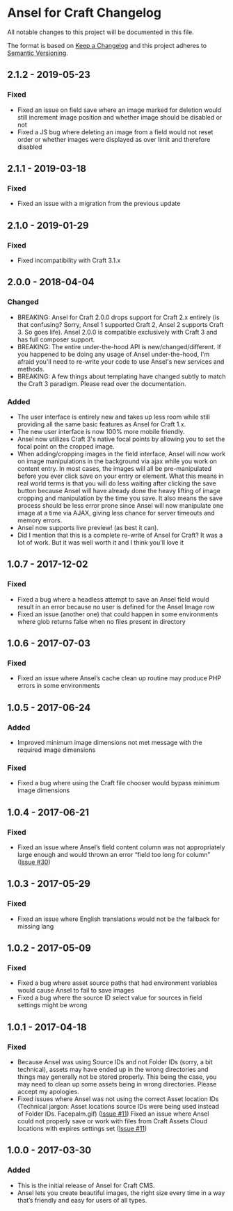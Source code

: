 # Ansel for Craft Changelog

All notable changes to this project will be documented in this file.

The format is based on [Keep a Changelog](http://keepachangelog.com/en/1.0.0/)
and this project adheres to [Semantic Versioning](http://semver.org/spec/v2.0.0.html).

## 2.1.2 - 2019-05-23
### Fixed
- Fixed an issue on field save where an image marked for deletion would still increment image position and whether image should be disabled or not
- Fixed a JS bug where deleting an image from a field would not reset order or whether images were displayed as over limit and therefore disabled

## 2.1.1 - 2019-03-18
### Fixed
- Fixed an issue with a migration from the previous update

## 2.1.0 - 2019-01-29
### Fixed
- Fixed incompatibility with Craft 3.1.x

## 2.0.0 - 2018-04-04
### Changed
- BREAKING: Ansel for Craft 2.0.0 drops support for Craft 2.x entirely (is that confusing? Sorry, Ansel 1 supported Craft 2, Ansel 2 supports Craft 3. So goes life). Ansel 2.0.0 is compatible exclusively with Craft 3 and has full composer support.
- BREAKING: The entire under-the-hood API is new/changed/different. If you happened to be doing any usage of Ansel under-the-hood, I'm afraid you'll need to re-write your code to use Ansel's new services and methods.
- BREAKING: A few things about templating have changed subtly to match the Craft 3 paradigm. Please read over the documentation.
### Added
- The user interface is entirely new and takes up less room while still providing all the same basic features as Ansel for Craft 1.x.
- The new user interface is now 100% more mobile friendly.
- Ansel now utilizes Craft 3's native focal points by allowing you to set the focal point on the cropped image.
- When adding/cropping images in the field interface, Ansel will now work on image manipulations in the background via ajax while you work on content entry. In most cases, the images will all be pre-manipulated before you ever click save on your entry or element. What this means in real world terms is that you will do less waiting after clicking the save button because Ansel will have already done the heavy lifting of image cropping and manipulation by the time you save. It also means the save process should be less error prone since Ansel will now manipulate one image at a time via AJAX, giving less chance for server timeouts and memory errors.
- Ansel now supports live preview! (as best it can).
- Did I mention that this is a complete re-write of Ansel for Craft? It was a lot of work. But it was well worth it and I think you'll love it

## 1.0.7 - 2017-12-02
### Fixed
- Fixed a bug where a headless attempt to save an Ansel field would result in an error because no user is defined for the Ansel Image row
- Fixed an issue (another one) that could happen in some environments where glob returns false when no files present in directory

## 1.0.6 - 2017-07-03
### Fixed
- Fixed an issue where Ansel’s cache clean up routine may produce PHP errors in some environments

## 1.0.5 - 2017-06-24
### Added
- Improved minimum image dimensions not met message with the required image dimensions

### Fixed
- Fixed a bug where using the Craft file chooser would bypass minimum image dimensions

## 1.0.4 - 2017-06-21
### Fixed
- Fixed an issue where Ansel’s field content column was not appropriately large enough and would thrown an error “field too long for column” ([Issue #30](https://buzzingpixel.com/support/issue/30))

## 1.0.3 - 2017-05-29
### Fixed
- Fixed an issue where English translations would not be the fallback for missing lang

## 1.0.2 - 2017-05-09
### Fixed
- Fixed a bug where asset source paths that had environment variables would cause Ansel to fail to save images
- Fixed a bug where the source ID select value for sources in field settings might be wrong

## 1.0.1 - 2017-04-18
### Fixed

- Because Ansel was using Source IDs and not Folder IDs (sorry, a bit technical), assets may have ended up in the wrong directories and things may generally not be stored properly. This being the case, you may need to clean up some assets being in wrong directories. Please accept my apologies.
- Fixed issues where Ansel was not using the correct Asset location IDs (Technical jargon: Asset locations source IDs were being used instead of Folder IDs. Facepalm.gif) ([Issue #11](https://buzzingpixel.com/support/issue/11))
Fixed an issue where Ansel could not properly save or work with files from Craft Assets Cloud locations with expires settings set ([Issue #11](https://buzzingpixel.com/support/issue/11))

## 1.0.0 - 2017-03-30
### Added

- This is the initial release of Ansel for Craft CMS.
- Ansel lets you create beautiful images, the right size every time in a way that’s friendly and easy for users of all types.
